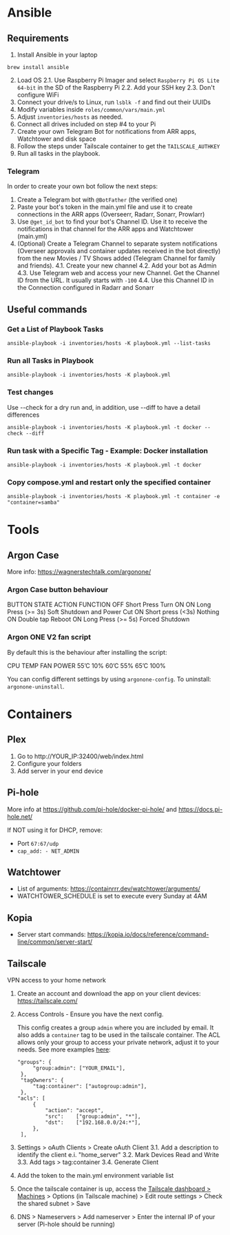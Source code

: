 # Ansible
## Requirements
1. Install Ansible in your laptop
```shell
brew install ansible
```
2. Load OS
     2.1. Use Raspberry Pi Imager and select `Raspberry Pi OS Lite 64-bit` in the SD of the Raspberry Pi
     2.2. Add your SSH key
     2.3. Don't configure WiFi
3. Connect your drive/s to Linux, run `lsblk -f` and find out their UUIDs
4. Modify variables inside `roles/common/vars/main.yml`
5. Adjust `inventories/hosts` as needed.
6. Connect all drives included on step #4 to your Pi
7. Create your own Telegram Bot for notifications from ARR apps, Watchtower and disk space
8. Follow the steps under Tailscale container to get the `TAILSCALE_AUTHKEY`
9. Run all tasks in the playbook.

### Telegram
In order to create your own bot follow the next steps:
1. Create a Telegram bot with `@BotFather` (the verified one)
2. Paste your bot's token in the main.yml file and use it to create connections in the ARR apps (Overseerr, Radarr, Sonarr, Prowlarr)
3. Use `@get_id_bot` to find your bot's Channel ID. Use it to receive the notifications in that channel for the ARR apps and Watchtower (main.yml)
4. (Optional) Create a Telegram Channel to separate system notifications (Overseer approvals and container updates received in the bot directly) from the new Movies / TV Shows added (Telegram Channel for family and friends).
   4.1. Create your new channel
   4.2. Add your bot as Admin
   4.3. Use Telegram web and access your new Channel. Get the Channel ID from the URL. It usually starts with `-100`
   4.4. Use this Channel ID in the Connection configured in Radarr and Sonarr

## Useful commands

### Get a List of Playbook Tasks
``` shell
ansible-playbook -i inventories/hosts -K playbook.yml --list-tasks
```

### Run all Tasks in Playbook
```shell
ansible-playbook -i inventories/hosts -K playbook.yml
```

### Test changes
Use --check for a dry run and, in addition, use --diff to have a detail differences

```shell
ansible-playbook -i inventories/hosts -K playbook.yml -t docker --check --diff
```

### Run task with a Specific Tag - Example: Docker installation
```shell
ansible-playbook -i inventories/hosts -K playbook.yml -t docker
```

### Copy compose.yml and restart only the specified container
```shell
ansible-playbook -i inventories/hosts -K playbook.yml -t container -e "container=samba"
```


# Tools
## Argon Case
More info: https://wagnerstechtalk.com/argonone/
### Argon Case button behaviour
BUTTON STATE	ACTION	                FUNCTION
OFF	        Short Press	        Turn ON
ON	        Long Press (>= 3s)	Soft Shutdown and Power Cut
ON	        Short press (<3s)	Nothing
ON	        Double tap	        Reboot
ON	        Long Press (>= 5s)	Forced Shutdown

### Argon ONE V2 fan script
By default this is the behaviour after installing the script:

CPU TEMP     FAN POWER
55’C	        10%
60’C	        55%
65’C	        100%

You can config different settings by using `argonone-config`. To uninstall: `argonone-uninstall`.

# Containers
## Plex
1. Go to http://YOUR_IP:32400/web/index.html
2. Configure your folders
3. Add server in your end device

## Pi-hole
More info at https://github.com/pi-hole/docker-pi-hole/ and https://docs.pi-hole.net/

If NOT using it for DHCP, remove:
- Port `67:67/udp`
- `cap_add: - NET_ADMIN`

## Watchtower
- List of arguments: https://containrrr.dev/watchtower/arguments/
- WATCHTOWER_SCHEDULE is set to execute every Sunday at 4AM

## Kopia
- Server start commands: https://kopia.io/docs/reference/command-line/common/server-start/

## Tailscale
VPN access to your home network

1. Create an account and download the app on your client devices: https://tailscale.com/
2. Access Controls - Ensure you have the next config.
   
   This config creates a group `admin` where you are included by email. It also adds a `container` tag to be used in the tailscale container. The ACL allows only your group to access your private network, adjust it to your needs. See more examples [here](https://tailscale.com/kb/1019/subnets#add-access-rules-for-the-advertised-subnet-routes):
   ```
   "groups": {
		"group:admin": ["YOUR_EMAIL"],
	},
	"tagOwners": {
		"tag:container": ["autogroup:admin"],
	},
   "acls": [
		{
			"action": "accept",
			"src":    ["group:admin", "*"],
			"dst":    ["192.168.0.0/24:*"],
		},
	],
   ```
3. Settings > oAuth Clients > Create oAuth Client
   3.1. Add a description to identify the client e.i. "home_server"
   3.2. Mark Devices Read and Write
   3.3. Add tags > tag:container
   3.4. Generate Client
4. Add the token to the main.yml environment variable list
5. Once the tailscale container is up, access the [Tailscale dashboard > Machines](https://login.tailscale.com/admin/machines) > Options (in Tailscale machine) > Edit route settings > Check the shared subnet > Save
6. DNS > Nameservers > Add nameserver > Enter the internal IP of your server (Pi-hole should be running)
